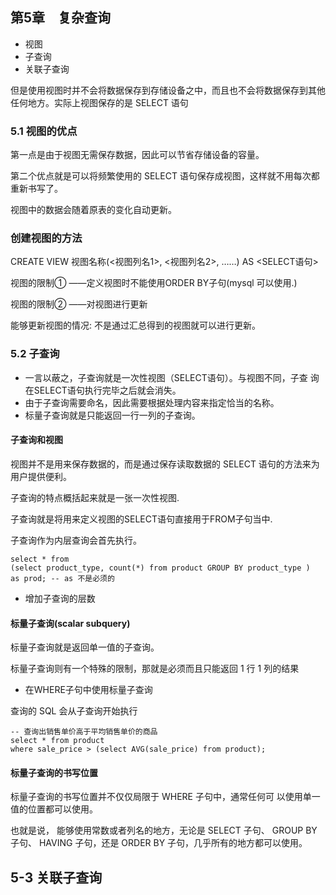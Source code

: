 ## 第5章　复杂查询
- 视图
- 子查询
- 关联子查询

但是使用视图时并不会将数据保存到存储设备之中，而且也不会将数据保存到其他任何地方。实际上视图保存的是 SELECT 语句

### 5.1 视图的优点

第一点是由于视图无需保存数据，因此可以节省存储设备的容量。

第二个优点就是可以将频繁使用的 SELECT 语句保存成视图，这样就不用每次都重新书写了。

视图中的数据会随着原表的变化自动更新。

### 创建视图的方法

CREATE VIEW 视图名称(<视图列名1>, <视图列名2>, ……)
AS
<SELECT语句>

视图的限制① ——定义视图时不能使用ORDER BY子句(mysql 可以使用.)

视图的限制② ——对视图进行更新

能够更新视图的情况:
不是通过汇总得到的视图就可以进行更新。

### 5.2 子查询
- 一言以蔽之，子查询就是一次性视图（SELECT语句）。与视图不同，子查
  询在SELECT语句执行完毕之后就会消失。
- 由于子查询需要命名，因此需要根据处理内容来指定恰当的名称。
- 标量子查询就是只能返回一行一列的子查询。

#### 子查询和视图

视图并不是用来保存数据的，而是通过保存读取数据的 SELECT 语句的方法来为用户提供便利。

子查询的特点概括起来就是一张一次性视图.

子查询就是将用来定义视图的SELECT语句直接用于FROM子句当中.

子查询作为内层查询会首先执行。
```mysql-sql
select * from 
(select product_type, count(*) from product GROUP BY product_type )
as prod; -- as 不是必须的
```

- 增加子查询的层数

#### 标量子查询(scalar subquery) 
标量子查询就是返回单一值的子查询。

标量子查询则有一个特殊的限制，那就是必须而且只能返回 1 行 1
列的结果

- 在WHERE子句中使用标量子查询

查询的 SQL 会从子查询开始执行
```mysql-sql
-- 查询出销售单价高于平均销售单价的商品
select * from product 
where sale_price > (select AVG(sale_price) from product);
```

#### 标量子查询的书写位置
标量子查询的书写位置并不仅仅局限于 WHERE 子句中，通常任何可
以使用单一值的位置都可以使用。

也就是说， 能够使用常数或者列名的地方，无论是 SELECT 子句、 GROUP BY 子句、 HAVING 子句，还是 ORDER BY 子句，几乎所有的地方都可以使用。


## 5-3 关联子查询